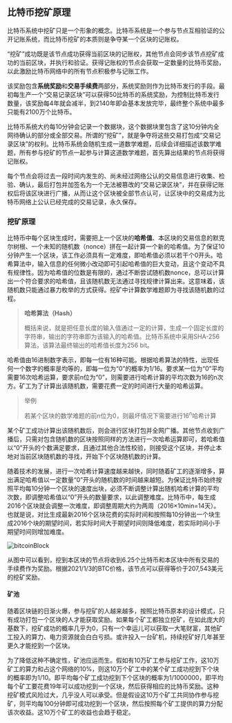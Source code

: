 <!-- 
It is written by liangrui_ibilling,
email:liangrui_ibilling@si-tech.com
-->

## 比特币挖矿原理

比特币系统中挖矿只是一个形象的概念。比特币系统是一个参与节点互相验证的公开记账系统，而比特币挖矿的本质则是争夺某一个区块的记账权。

“挖矿”成功既是该节点成功获得当前区块的记账权，其他节点会同步该节点挖矿成功的当前区块，并执行和验证。获得记账权的节点会获取一定数量的比特币奖励，以此激励比特币网络中的所有节点积极参与记账工作。

该奖励包含**系统奖励**和**交易手续费**两部分，系统奖励则作为比特币发行的手段。最初每生产一个“交易记录区块”可以获得50比特币的系统奖励，为控制比特币发行数量，该奖励每4年就会减半，到2140年即会基本发放完毕，最终整个系统中最多只能有2100万个比特币。

比特币系统大约每10分钟会记录一个数据块，这个数据块里包含了这10分钟内全网待确认的部分或全部交易。所谓的“挖矿”，就是争夺将这些交易打包成“交易记录区块”的权利。比特币系统会随机生成一道数学难题，后续会详细描述该数学难题，所有参与挖矿的节点一起参与计算这道数学难题，首先算出结果的节点将获得记账权。

每个节点会将过去一段时间内发生的、尚未经过网络公认的交易信息进行收集、检验、确认，最后打包并加签名为一个无法被篡改的“交易记录区块”，并在获得记账权后将该区块进行广播，从而让这个区块被全部节点认可，让区块中的交易成为比特币网络上公认已经完成的交易记录，永久保存。

### 挖矿原理

比特币中每个区块生成时，需要把上一个区块的**哈希值**、本区块的交易信息的默克尔树根、一个未知的随机数（nonce）拼在一起计算一个新的哈希值。为了保证10分钟产生一个区块，该工作必须具有一定难度，即哈希值必须以若干个0开头。哈希算法中，输入信息的任何微小改动即可引起哈希值的巨大变动，且这个变动不具有规律性。因为哈希值的位数是有限的，通过不断尝试随机数nonce，总可以计算出一个符合要求的哈希值，且该随机数无法通过寻找规律计算出来。这意味着，该随机数只能通过暴力枚举的方式获得。挖矿中计算数学难题即为寻找该随机数的过程。

> **哈希算法（Hash）**
>
> 概括来说，就是把任意长度的输入值通过一定的计算，生成一个固定长度的字符串，输出的字符串即为该输入的哈希值。比特币系统中采用SHA-256算法，该算法最终输出的哈希值长度为256 bit。

哈希值由16进制数字表示，即每一位有16种可能。根据哈希算法的特性，出现任何一个数字的概率是均等的，即每一位为“0”的概率为1/16。要求某一位为“0”平均需要16次哈希运算，要求前n位为“0”，则需要进行哈希计算的平均次数为16的n次方。矿工为了计算出该随机数，需要花费一定的时间进行大量的哈希运算。

> 举例
>
> 若某个区块的数学难题的前n位为0，则最坏情况下需要进行$16^n$哈希计算

某个矿工成功计算出该随机数后，则会进行区块打包并全网广播。其他节点收到广播后，只需对包含随机数的区块按照同样的方法进行一次哈希运算即可，若哈希值以“0”开头的个数满足要求，且通过其他合法性校验，则接受这个区块，并停止本地对当前区块随机数的寻找，开始下个区块随机数的计算。

随着技术的发展，进行一次哈希计算速度越来越快，同时随着矿工的逐渐增多，算出满足哈希值以一定数量“0”开头的随机数的时间越来越短。为保证比特币始终按照平均每10分钟一个区块的速度出块，必须不断调整计算出随机哈希计算的平均次数，即调整哈希值以“0”开头的数量要求，以此调整难度。比特币中，每生成2016个区块就会调整一次难度，即调整周期大约为两周（2016×10min=14天）。也就是说，对比生成最新2016个区块花费的实际时间和按照每10分钟出一个块生成2016个块的期望时间，若实际时间大于期望时间则降低难度，若实际时间小于期望时间则增加难度。

![bitcoinBlock](https://github-1302606429.cos.ap-chengdu.myqcloud.com/blockchain/images/bitcoin/bitcoinBlock.png)

从图中可以看到，挖到本区块的节点将收到6.25个比特币和本区块中所有交易的手续费作为奖励。根据2021/1/3的BTC价格，该节点可以获得等价于207,543美元的挖矿奖励。

#### 矿池

随着区块链的日渐火爆，参与挖矿的人越来越多，按照比特币原本的设计模式，只有成功打包一个区块的人才能获取奖励。如果每个矿工都独立挖矿，在如此庞大的基数下，挖矿成功的概率几乎为0，只有一个幸运儿可以获取一大笔财富，其他矿工投入的算力、电力资源就会白白亏损。或许投入一台矿机，持续挖矿好几年甚至更久才能挖到一个区块。

为了降低这种不确定性，矿池应运而生。假如有10万矿工参与挖矿工作，这10万矿工的算力和占这个网络的10%，则这10万个矿工中的某个矿工成功挖到下个块的概率即为1/10。即平均每个矿工成功挖到下个区块的概率为1/1000000，即平均每个矿工要花费19年可以成功挖到一个区块，然后获得相应的比特币奖励。这种挖矿模式风险过大，几乎没人可以承受。但是假设这10万个矿工共同协作参与挖矿，则平均每100分钟即可成功挖到一个区块，然后按照每个矿工提供的算力分配该次收益。这10万个矿工的收益也会趋于稳定。